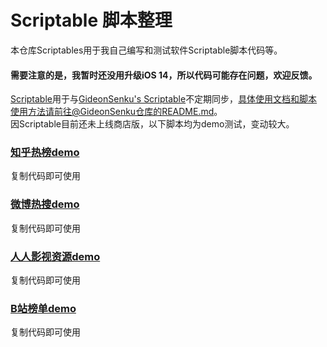 # Scriptable 脚本整理
本仓库Scriptables用于我自己编写和测试软件Scriptable脚本代码等。  
#### 需要注意的是，我暂时还没用升级iOS 14，所以代码可能存在问题，欢迎反馈。
[Scriptable](https://github.com/evilbutcher/Scriptable)用于与[GideonSenku's Scriptable](https://github.com/GideonSenku/Scriptable)不定期同步，具体使用文档和脚本使用方法请前往@GideonSenku仓库的README.md。  
因Scriptable目前还未上线商店版，以下脚本均为demo测试，变动较大。  
### [知乎热榜demo](https://github.com/evilbutcher/Scriptables/tree/master/%E7%9F%A5%E4%B9%8E%E7%83%AD%E6%A6%9C%E7%9B%91%E6%8E%A7.js)
复制代码即可使用  
### [微博热搜demo](https://github.com/evilbutcher/Scriptables/blob/master/%E5%BE%AE%E5%8D%9A%E7%83%AD%E6%90%9C%E7%9B%91%E6%8E%A7.js)
复制代码即可使用  
### [人人影视资源demo](https://github.com/evilbutcher/Scriptables/blob/master/%E4%BA%BA%E4%BA%BA%E5%BD%B1%E8%A7%86%E8%B5%84%E6%BA%90%E7%9B%91%E6%8E%A7.js)
复制代码即可使用  
### [B站榜单demo](https://github.com/evilbutcher/Scriptables/blob/master/B%E7%AB%99%E6%A6%9C%E5%8D%95%E7%9B%91%E6%8E%A7.js)
复制代码即可使用  